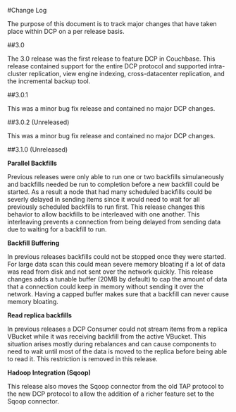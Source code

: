 #Change Log

The purpose of this document is to track major changes that have taken place within DCP on a per release basis.

##3.0

The 3.0 release was the first release to feature DCP in Couchbase. This release contained support for the entire DCP protocol and supported intra-cluster replication, view engine indexing, cross-datacenter replication, and the incremental backup tool.

##3.0.1

This was a minor bug fix release and contained no major DCP changes.

##3.0.2 (Unreleased)

This was a minor bug fix release and contained no major DCP changes.

##3.1.0 (Unreleased)

**Parallel Backfills**

Previous releases were only able to run one or two backfills simulaneously and backfills needed be run to completion before a new backfill could be started. As a result a node that had many scheduled backfills could be severly delayed in sending items since it would need to wait for all previously scheduled backfills to run first. This release changes this behavior to allow backfills to be interleaved with one another. This interleaving prevents a connection from being delayed from sending data due to waiting for a backfill to run.

**Backfill Buffering**

In previous releases backfills could not be stopped once they were started. For large data scan this could mean severe memory bloating if a lot of data was read from disk and not sent over the network quickly. This release changes adds a tunable buffer (20MB by default) to cap the amount of data that a connection could keep in memory without sending it over the network. Having a capped buffer makes sure that a backfill can never cause memory bloating.

**Read replica backfills**

In previous releases a DCP Consumer could not stream items from a replica VBucket while it was receiving backfill from the active VBucket.  This situation arises mostly during rebalances and can cause components to need to wait until most of the data is moved to the replica before being able to read it. This restriction is removed in this release.

**Hadoop Integration (Sqoop)**

This release also moves the Sqoop connector from the old TAP protocol to the new DCP protocol to allow the addition of a richer feature set to the Sqoop connector.


